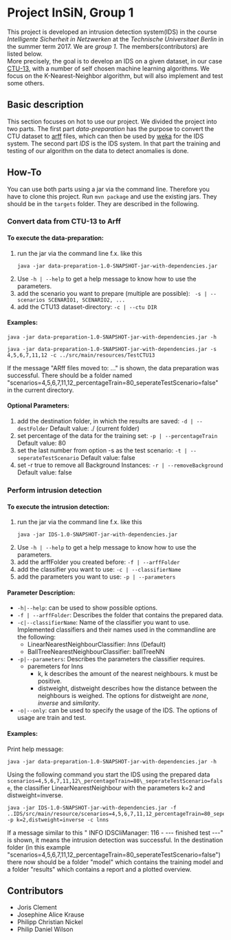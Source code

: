 # Project InSiN, Group 1

This project is developed an intrusion detection system(IDS)
in the course _Intelligente Sicherheit in Netzwerken_
at the _Technische Universitaet Berlin_ in the summer term 2017.
We are _group 1_. The members(contributors) are listed below.<br/>
More precisely, the goal is to develop an IDS on a given dataset, in our case
[CTU-13](http://mcfp.weebly.com/the-ctu-13-dataset-a-labeled-dataset-with-botnet-normal-and-background-traffic.html),
with a number of self chosen machine learning algorithms.
We focus on the K-Nearest-Neighbor algorithm, but will also implement and test
some others.


## Basic description
This section focuses on hot to use our project. We divided the project into two
parts.
The first part _data-preparation_ has the purpose to convert the CTU dataset to
[arff](https://weka.wikispaces.com/ARFF) files,
which can then be used by [weka](http://www.cs.waikato.ac.nz/ml/weka/)
for the IDS system.
The second part _IDS_ is the IDS system.
In that part the training and testing of our algorithm on the data to detect
anomalies is done.


## How-To

You can use both parts using a jar via the command line.
Therefore you have to clone this project.
Run ```mvn package``` and use the existing jars. They should be in the
```targets``` folder.
They are described in the following.



### Convert data from CTU-13 to Arff


#### To execute the data-preparation:
1. run the jar via the command line f.x. like this
   ```
   java -jar data-preparation-1.0-SNAPSHOT-jar-with-dependencies.jar
   ```
2. Use `-h | --help` to get a help message to know how to use the parameters.
3. add the scenario you want to prepare (multiple are possible):
   ` -s | --scenarios SCENARIO1, SCENARIO2, ...`
4. add the CTU13 dataset-directory:
    `-c | --ctu DIR`



#### Examples:
```
java -jar data-preparation-1.0-SNAPSHOT-jar-with-dependencies.jar -h
```
```
java -jar data-preparation-1.0-SNAPSHOT-jar-with-dependencies.jar -s 4,5,6,7,11,12 -c ../src/main/resources/TestCTU13
```

If the message "ARff files moved to: ..." is shown, the data preparation was successful.
There should be a folder named "scenarios=4,5,6,7,11,12_percentageTrain=80_seperateTestScenario=false" in the current directory.



#### Optional Parameters:
1. add the destination folder, in which the results are saved: `-d | --destFolder`
    Default value: ./ (current folder)
2. set percentage of the data for the training set: `-p | --percentageTrain`
    Default value: 80
3. set the last number from option -s as the test scenario: `-t | --seperateTestScenario`
    Default value: false
4. set -r true to remove all Background Instances: `-r | --removeBackground`
    Default value: false



### Perform intrusion detection


#### To execute the intrusion detection:
1. run the jar via the command line f.x. like this
   ```
   java -jar IDS-1.0-SNAPSHOT-jar-with-dependencies.jar
   ```
2. Use `-h | --help` to get a help message to know how to use the parameters.
3. add the arffFolder you created before:
   `-f | --arffFolder`
4. add the classifier you want to use:
   `-c | --classifierName`
5. add the parameters you want to use:
   `-p | --parameters`


#### Parameter Description:
* `-h|--help`: can be used to show possible options.
* `-f | --arffFolder`: Describes the folder that contains the prepared data.
* `-c|--classifierName`: Name of the classifier you want to use.
  Implemented classifiers and their names used in the commandline are the following:
  * LinearNearestNeighbourClassifier: _lnns_ (Default)
  * BallTreeNearestNeighbourClassifier: ballTreeNN
* `-p|--parameters`: Describes the parameters the classifier requires.
  * paremeters for lnns
    * k, k describes the amount of the nearest neighbours. k must be positive.
    * distweight, distweight describes how the distance between the neighbours is weighed.
      The options for distweight are _none_, _inverse_ and _similarity_.
* `-o|--only`: can be used to specify the usage of the IDS. The options of usage are train and test.


#### Examples:
Print help message:
```
java -jar data-preparation-1.0-SNAPSHOT-jar-with-dependencies.jar -h
```

Using the following command you start the IDS using the prepared data `scenarios=4,5,6,7,11,12\_percentageTrain=80\_seperateTestScenario=false`, the classifier LinearNearestNeighbour with the parameters k=2 and distweight=inverse.

```
java -jar IDS-1.0-SNAPSHOT-jar-with-dependencies.jar -f ..IDS/src/main/resource/scenarios=4,5,6,7,11,12_percentageTrain=80_seperateTestScenario=false -p k=2,distweight=inverse -c lnns
```

If a message similar to this " INFO IDSCliManager: 116 - --- finished test ---" is shown,
it means the intrusion detection was successful.
In the destination folder (in this example "scenarios=4,5,6,7,11,12_percentageTrain=80_seperateTestScenario=false") there now should be a folder "model" which contains the training model and a folder "results" which contains a report and a plotted overview.



## Contributors
* Joris Clement
* Josephine Alice Krause
* Philipp Christian Nickel
* Philip Daniel Wilson
